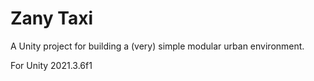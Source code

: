 
Zany Taxi
=========

A Unity project for building a (very) simple modular urban environment.

For Unity 2021.3.6f1
